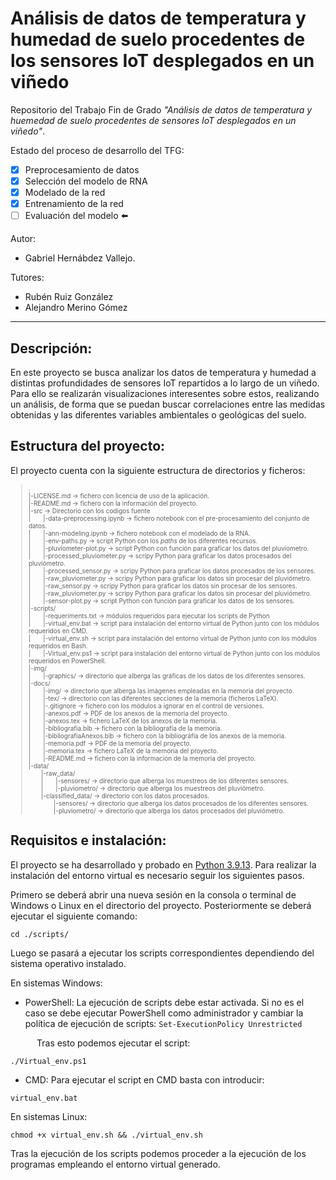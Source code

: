# Análisis de datos de temperatura y humedad de suelo procedentes de los sensores IoT desplegados en un viñedo
Repositorio del Trabajo Fin de Grado _"Análisis de datos de temperatura y huemedad de suelo procedentes de sensores IoT desplegados en un viñedo"_.

Estado del proceso de desarrollo del TFG:
- [x] Preprocesamiento de datos 
- [x] Selección del modelo de RNA
- [x] Modelado de la red
- [x] Entrenamiento de la red 
- [ ] Evaluación del modelo :arrow_left:

Autor:
- Gabriel Hernábdez Vallejo.

Tutores:
- Rubén Ruiz González
- Alejandro Merino Gómez
---
## Descripción:
En este proyecto se busca analizar los datos de temperatura y humedad a distintas profundidades de sensores IoT repartidos a lo largo de un viñedo. Para ello se realizarán visualizaciones interesentes sobre estos, realizando un análisis, de forma que se puedan buscar correlaciones entre las medidas obtenidas y las diferentes variables ambientales o geológicas del suelo.

## Estructura del proyecto:
El proyecto cuenta con la siguiente estructura de directorios y ficheros:
<font size="1">
>.</br>
>|-LICENSE.md -> fichero con licencia de uso de la aplicación.</br>
>|-README.md -> fichero con la información del proyecto.</br>
>|-src -> Directorio con los codigos fuente</br>
>|&emsp;&emsp;|-data-preprocessing.ipynb -> fichero notebook con el pre-procesamiento del conjunto de datos.</br>
>|&emsp;&emsp;|-ann-modeling.ipynb -> fichero notebook con el modelado de la RNA.</br>
>|&emsp;&emsp;|-env-paths.py -> script Python con los _paths_ de los diferentes recursos.</br>
>|&emsp;&emsp;|-pluviometer-plot.py -> script Python con función para graficar los datos del pluviometro.</br>
>|&emsp;&emsp;|-processed_pluviometer.py -> scripy Python para graficar los datos procesados del pluviómetro.</br>
>|&emsp;&emsp;|-processed_sensor.py -> scripy Python para graficar los datos procesados de los sensores.</br>
>|&emsp;&emsp;|-raw_pluviometer.py -> scripy Python para graficar los datos sin procesar del pluviómetro.</br>
>|&emsp;&emsp;|-raw_sensor.py -> scripy Python para graficar los datos sin procesar de los sensores.</br>
>|&emsp;&emsp;|-raw_pluviometer.py -> scripy Python para graficar los datos sin procesar del pluviómetro.</br>
>|&emsp;&emsp;|-sensor-plot.py -> script Python con función para graficar los datos de los sensores.</br>
>|-scripts/</br>
>|&emsp;&emsp;|-requeriments.txt -> módulos requeridos para ejecutar los scripts de Python</br>
>|&emsp;&emsp;|-virtual_env.bat -> script para instalación del entorno virtual de Python junto con los módulos requeridos en CMD. </br>
>|&emsp;&emsp;|-virtual_env.sh -> script para instalación del entorno virtual de Python junto con los módulos requeridos en Bash.</br>
>|&emsp;&emsp;|-Virtual_env.ps1 -> script para instalación del entorno virtual de Python junto con los módulos requeridos en PowerShell.</br>
>|-img/</br>
>|&emsp;&emsp;|-graphics/ -> directorio que alberga las gráficas de los datos de los diferentes sensores.</br>
>|-docs/</br>
>|&emsp;&emsp;|-img/ -> directorio que alberga las imágenes empleadas en la memoria del proyecto.</br>
>|&emsp;&emsp;|-tex/ -> directorio con las diferentes secciones de la memoria (ficheros LaTeX).</br>
>|&emsp;&emsp;|-.gitignore -> fichero con los módulos a ignorar en el control de versiones. </br>
>|&emsp;&emsp;|-anexos.pdf -> PDF de los anexos de la memoria del proyecto.</br>
>|&emsp;&emsp;|-anexos.tex -> fichero LaTeX de los anexos de la memoria.</br>
>|&emsp;&emsp;|-bibliografia.bib -> fichero con la bibliografía de la memoria.</br>
>|&emsp;&emsp;|-bibliografiaAnexos.bib -> fichero con la bibliográfia de los anexos de la memoria.</br>
>|&emsp;&emsp;|-memoria.pdf -> PDF de la memoria del proyecto.</br>
>|&emsp;&emsp;|-memoria.tex -> fichero LaTeX de la memoria del proyecto.</br>
>|&emsp;&emsp;|-README.md -> fichero con la información de la memoria del proyecto.</br>
>|-data/</br>
>&emsp;&emsp;|-raw_data/</br>
>&emsp;&emsp;|&emsp;&emsp;|-sensores/ -> directorio que alberga los muestreos de los diferentes sensores.</br>
>&emsp;&emsp;|&emsp;&emsp;|-pluviometro/ -> directorio que alberga los muestreos del pluviómetro.</br>
>&emsp;&emsp;|-classified_data/ -> directorio con los datos procesados.</br>
>&emsp;&emsp;&emsp;&emsp;|-sensores/ -> directorio que alberga los datos procesados de los diferentes sensores.</br>
>&emsp;&emsp;&emsp;&emsp;|-pluviometro/ -> directorio que alberga los datos procesados del pluviómetro.</br>
</font>

## Requisitos e instalación:
El proyecto se ha desarrollado y probado en [Python 3.9.13](https://www.python.org/downloads/release/python-3913/).
Para realizar la instalación del entorno virtual es necesario seguir los siguientes pasos.

Primero se deberá abrir una nueva sesión en la consola o terminal de Windows o Linux en el directorio del proyecto.
Posteriormente se deberá ejecutar el siguiente comando:

```
cd ./scripts/
```

Luego se pasará a ejecutar los scripts correspondientes dependiendo del sistema operativo instalado.

En sistemas Windows:

- PowerShell: La ejecución de scripts debe estar activada. Si no es el caso se debe ejecutar PowerShell como administrador y cambiar la política de ejecución de scripts: `Set-ExecutionPolicy Unrestricted`

&emsp;&emsp;&emsp;Tras esto podemos ejecutar el script:

```
./Virtual_env.ps1
```
- CMD: Para ejecutar el script en CMD basta con introducir:

```
virtual_env.bat
```

En sistemas Linux:

```
chmod +x virtual_env.sh && ./virtual_env.sh
```

Tras la ejecución de los scripts podemos proceder a la ejecución de los programas empleando el entorno virtual generado.